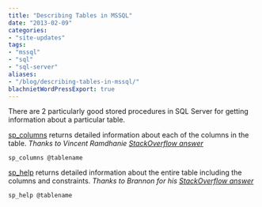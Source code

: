 ```yaml
---
title: "Describing Tables in MSSQL"
date: "2013-02-09"
categories:
- "site-updates"
tags:
- "mssql"
- "sql"
- "sql-server"
aliases:
- "/blog/describing-tables-in-mssql/"
blachnietWordPressExport: true
---
```


There are 2 particularly good stored procedures in SQL Server for getting information about a particular table.

[sp\_columns](http://msdn.microsoft.com/en-us/library/ms176077.aspx) returns detailed information about each of the columns in the table. _Thanks to Vincent Ramdhanie [StackOverflow answer](http://stackoverflow.com/a/319368/389899)_

```
sp_columns @tablename
```

[sp\_help](http://msdn.microsoft.com/en-us/library/aa933429(v=sql.80).aspx) returns detailed information about the entire table including the columns and constraints. _Thanks to Brannon for his [StackOverflow answer](http://stackoverflow.com/a/319366/389899)_

```
sp_help @tablename
```
